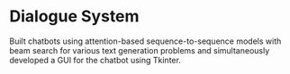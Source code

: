 # Dialogue System
Built chatbots using attention-based sequence-to-sequence models with beam search for various text generation problems and simultaneously developed a GUI for the chatbot using Tkinter.
